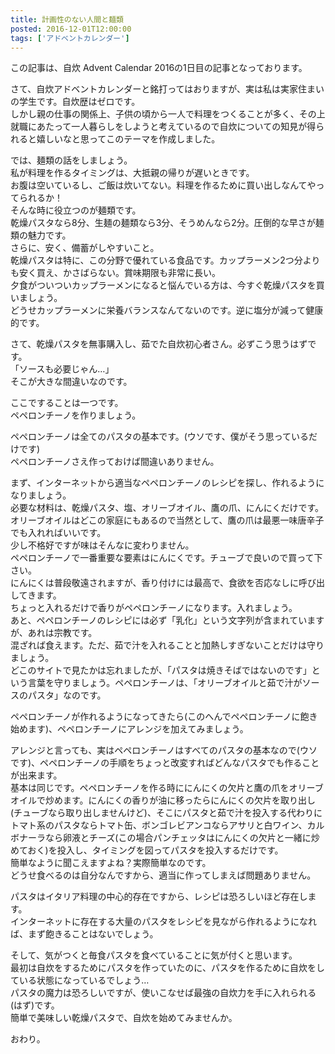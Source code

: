 ```yaml
---
title: 計画性のない人間と麺類
posted: 2016-12-01T12:00:00
tags: ['アドベントカレンダー']
---
```


この記事は、自炊 Advent Calendar 2016の1日目の記事となっております。  
  
さて、自炊アドベントカレンダーと銘打ってはおりますが、実は私は実家住まいの学生です。自炊歴はゼロです。  
しかし親の仕事の関係上、子供の頃から一人で料理をつくることが多く、その上就職にあたって一人暮らしをしようと考えているので自炊についての知見が得られると嬉しいなと思ってこのテーマを作成しました。  
  
では、麺類の話をしましょう。  
私が料理を作るタイミングは、大抵親の帰りが遅いときです。  
お腹は空いているし、ご飯は炊いてない。料理を作るために買い出しなんてやってられるか！  
そんな時に役立つのが麺類です。  
乾燥パスタなら8分、生麺の麺類なら3分、そうめんなら2分。圧倒的な早さが麺類の魅力です。  
さらに、安く、備蓄がしやすいこと。  
乾燥パスタは特に、この分野で優れている食品です。カップラーメン2つ分よりも安く買え、かさばらない。賞味期限も非常に長い。  
夕食がついついカップラーメンになると悩んでいる方は、今すぐ乾燥パスタを買いましょう。  
どうせカップラーメンに栄養バランスなんてないのです。逆に塩分が減って健康的です。  
  
さて、乾燥パスタを無事購入し、茹でた自炊初心者さん。必ずこう思うはずです。  
「ソースも必要じゃん…」  
そこが大きな間違いなのです。  
  
ここですることは一つです。  
ペペロンチーノを作りましょう。  
  
ペペロンチーノは全てのパスタの基本です。(ウソです、僕がそう思っているだけです)  
ペペロンチーノさえ作っておけば間違いありません。  
  
まず、インターネットから適当なペペロンチーノのレシピを探し、作れるようになりましょう。  
必要な材料は、乾燥パスタ、塩、オリーブオイル、鷹の爪、にんにくだけです。  
オリーブオイルはどこの家庭にもあるので当然として、鷹の爪は最悪一味唐辛子でも入れればいいです。  
少し不格好ですが味はそんなに変わりません。  
ペペロンチーノで一番重要な要素はにんにくです。チューブで良いので買って下さい。  
にんにくは普段敬遠されますが、香り付けには最高で、食欲を否応なしに呼び出してきます。  
ちょっと入れるだけで香りがペペロンチーノになります。入れましょう。  
あと、ペペロンチーノのレシピには必ず「乳化」という文字列が含まれていますが、あれは宗教です。  
混ざれば食えます。ただ、茹で汁を入れることと加熱しすぎないことだけは守りましょう。  
どこのサイトで見たかは忘れましたが、「パスタは焼きそばではないのです」という言葉を守りましょう。ペペロンチーノは、「オリーブオイルと茹で汁がソースのパスタ」なのです。  
  
ペペロンチーノが作れるようになってきたら(このへんでペペロンチーノに飽き始めます)、ペペロンチーノにアレンジを加えてみましょう。  
  
アレンジと言っても、実はペペロンチーノはすべてのパスタの基本なので(ウソです)、ペペロンチーノの手順をちょっと改変すればどんなパスタでも作ることが出来ます。  
基本は同じです。ペペロンチーノを作る時ににんにくの欠片と鷹の爪をオリーブオイルで炒めます。にんにくの香りが油に移ったらにんにくの欠片を取り出し(チューブなら取り出しませんけど)、そこにパスタと茹で汁を投入する代わりにトマト系のパスタならトマト缶、ボンゴレビアンコならアサリと白ワイン、カルボナーラなら卵液とチーズ(この場合パンチェッタはにんにくの欠片と一緒に炒めておく)を投入し、タイミングを図ってパスタを投入するだけです。  
簡単なように聞こえますよね？実際簡単なのです。  
どうせ食べるのは自分なんですから、適当に作ってしまえば問題ありません。  
  
パスタはイタリア料理の中心的存在ですから、レシピは恐ろしいほど存在します。  
インターネットに存在する大量のパスタをレシピを見ながら作れるようになれば、まず飽きることはないでしょう。  
  
そして、気がつくと毎食パスタを食べていることに気が付くと思います。  
最初は自炊をするためにパスタを作っていたのに、パスタを作るために自炊をしている状態になっているでしょう…  
パスタの魔力は恐ろしいですが、使いこなせば最強の自炊力を手に入れられる(はず)です。  
簡単で美味しい乾燥パスタで、自炊を始めてみませんか。  
  
おわり。

